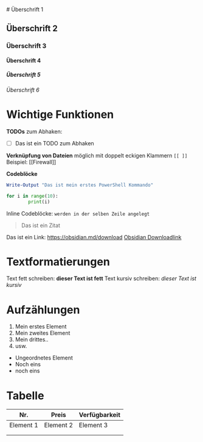 ​# Überschrift 1
## Überschrift 2
### Überschrift 3
#### Überschrift 4
##### Überschrift 5
###### Überschrift 6

# Wichtige Funktionen
**TODOs** zum Abhaken: 
* [ ] Das ist ein TODO zum Abhaken

**Verknüpfung von Dateien** möglich mit doppelt eckigen Klammern `[[ ]]`
Beispiel: [[Firewall]]

**Codeblöcke** 
```powershell
Write-Output "Das ist mein erstes PowerShell Kommando"
```

```python
for i in range(10):
        print(i)
```

Inline Codeblöcke: `werden in der selben Zeile angelegt`

> Das ist ein Zitat

Das ist ein Link: https://obsidian.md/download
[Obsidian Downloadlink](https://obsidian.md/download)

# Textformatierungen
Text fett schreiben: **dieser Text ist fett**
Text kursiv schreiben: _dieser Text ist kursiv_

# Aufzählungen
1. Mein erstes Element
2. Mein zweites Element
3. Mein drittes..
4. usw.

* Ungeordnetes Element
* Noch eins
* noch eins

# Tabelle

| Nr.       | Preis     | Verfügbarkeit |
| --------- | --------- | ------------- |
| Element 1 | Element 2 | Element 3     |
|           |           |               |
|           |           |               |

